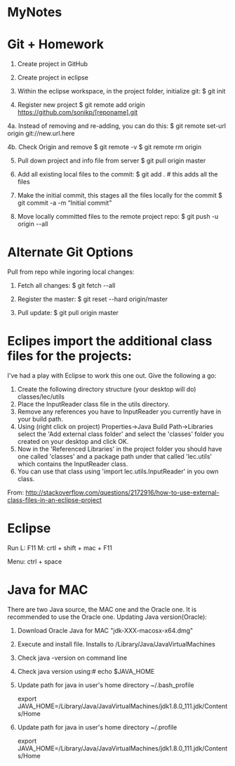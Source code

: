# MyNotes

# Git + Homework

1. Create project in GitHub
2. Create project in eclipse
3. Within the eclipse workspace, in the project folder, initialize git:
$ git init

4. Register new project
$ git remote add origin https://github.com/sonikp/[reponame].git

4a. Instead of removing and re-adding, you can do this:
$ git remote set-url origin git://new.url.here

4b. Check Origin and remove
$ git remote -v
$ git remote rm origin

5. Pull down project and info file from server
$ git pull origin master

6. Add all existing local files to the commit:
$ git add .      # this adds all the files

7. Make the initial commit, this stages all the files locally for the commit
$ git commit -a -m “Initial commit"

8. Move locally committed files to the remote project repo:
$ git push -u origin --all

# Alternate Git Options
Pull from repo while ingoring local changes:

1. Fetch all changes:
$ git fetch --all

2. Register the master:
$ git reset --hard origin/master

3. Pull update:
$ git pull origin master

# Eclipes import the additional class files for the projects:

I've had a play with Eclipse to work this one out. Give the following a go:

1. Create the following directory structure (your desktop will do) classes/lec/utils
2. Place the InputReader class file in the utils directory.
3. Remove any references you have to InputReader you currently have in your build path.
4. Using (right click on project) Properties->Java Build Path->Libraries select the 'Add external class folder' and select the 'classes' folder you created on your desktop and click OK.
5. Now in the 'Referenced Libraries' in the project folder you should have one called 'classes' and a package path under that called 'lec.utils' which contains the InputReader class.
6. You can use that class using 'import lec.utils.InputReader' in you own class.

From:
http://stackoverflow.com/questions/2172916/how-to-use-external-class-files-in-an-eclipse-project

# Eclipse
Run
L: F11
M: crtl + shift + mac + F11

Menu:
ctrl + space

# Java for MAC
There are two Java source, the MAC one and the Oracle one. It is recommended to use the Oracle one.
Updating Java version(Oracle):

1. Download Oracle Java for MAC "jdk-XXX-macosx-x64.dmg"

2. Execute and install file. Installs to /Library/Java/JavaVirtualMachines

3. Check java -version on command line

4. Check java version using:# echo $JAVA_HOME 

5. Update path for java in user's home directory ~/.bash_profile 

	export JAVA_HOME=/Library/Java/JavaVirtualMachines/jdk1.8.0_111.jdk/Contents/Home

6. Update path for java in user's home directory ~/.profile

	export JAVA_HOME=/Library/Java/JavaVirtualMachines/jdk1.8.0_111.jdk/Contents/Home

